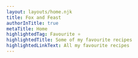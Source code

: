 ```yaml
---
layout: layouts/home.njk
title: Fox and Feast
authorInTitle: true
metaTitle: Home
highlightedTag: Favourite ⭐
highlightedTitle: Some of my favourite recipes
highlightedLinkText: All my favourite recipes
---
```

